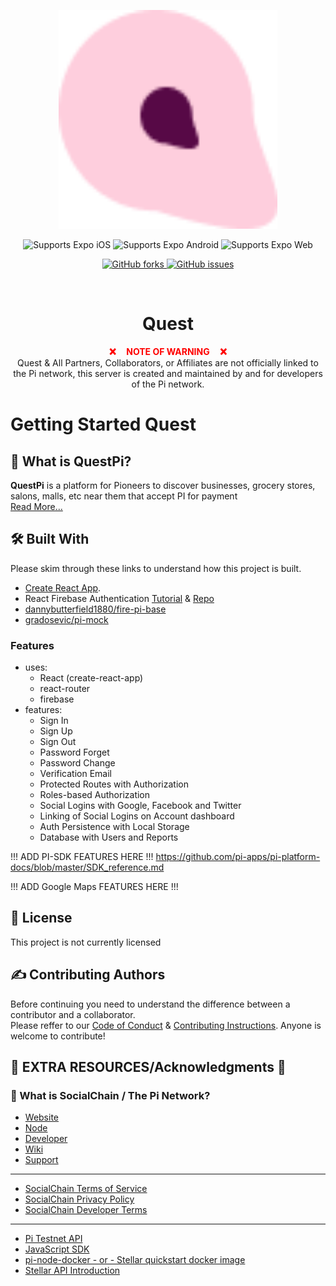 <p align="center">
  <img width="350" height="350" src="./src/images/quest-pi-transparent-vector.png">
</p>

<div align="center">
  <p>
    <!-- iOS -->
    <img alt="Supports Expo iOS" longdesc="Supports Expo iOS" src="https://img.shields.io/badge/iOS-000.svg?style=flat-square&logo=APPLE&labelColor=999999&logoColor=fff" />
    <!-- Android -->
    <img alt="Supports Expo Android" longdesc="Supports Expo Android" src="https://img.shields.io/badge/Android-000.svg?style=flat-square&logo=ANDROID&labelColor=A4C639&logoColor=fff" />
    <!-- Web -->
    <img alt="Supports Expo Web" longdesc="Supports Expo Web" src="https://img.shields.io/badge/web-000.svg?style=flat-square&logo=GOOGLE-CHROME&labelColor=4285F4&logoColor=fff" />
  </p>
  <p>
    <a href="https://GitHub.com/QuestPi/Backend/network/members">
      <img alt="GitHub forks" longdesc="GitHub forks" src="https://img.shields.io/github/forks/QuestPi/Backend.svg?style=social&label=Forks&maxAge=2592000" />
    </a>
    <a href="https://GitHub.com/QuestPi/Backend/issues/">
      <img alt="GitHub issues" longdesc="GitHub issues" src="https://img.shields.io/github/issues/QuestPi/Backend.svg?style=social&label=Issues&maxAge=2592000" />
    </a>
  </p>
  <br />
  <h1>Quest</h1>
</div>

<p align="center">
  <strong style="color: red;">❌&nbsp;&nbsp;&nbsp;&nbsp;&nbsp;NOTE OF WARNING&nbsp;&nbsp;&nbsp;&nbsp;&nbsp;❌</strong>
  <br>
  Quest & All Partners, Collaborators, or Affiliates are not officially linked to the Pi network, this server is created and maintained by and for developers of the Pi network.
  <!-- <br> -->
  <!-- <b>Carefully</b> follow the instructions <a href="Docs/Instructions.md">Here</a> to ensure your contributions are tracked correctly. -->
</p>

# Getting Started Quest

## :memo: What is QuestPi?

<b>QuestPi</b> is a platform for Pioneers to discover businesses, grocery stores, salons, malls, etc near them that accept PI for payment<br>
[Read More...](https://QuestPi.co/)

## 🛠️ Built With

Please skim through these links to understand how this project is built.

- [Create React App](https://github.com/facebook/create-react-app).
- React Firebase Authentication [Tutorial](https://www.robinwieruch.de/complete-firebase-authentication-react-tutorial) & [Repo](https://github.com/the-road-to-react-with-firebase/react-firebase-authentication.git)
- [dannybutterfield1880/fire-pi-base](https://github.com/dannybutterfield1880/fire-pi-base)
- [gradosevic/pi-mock](https://github.com/gradosevic/pi-mock)

### Features

- uses:
  - React (create-react-app)
  - react-router
  - firebase
- features:
  - Sign In
  - Sign Up
  - Sign Out
  - Password Forget
  - Password Change
  - Verification Email
  - Protected Routes with Authorization
  - Roles-based Authorization
  - Social Logins with Google, Facebook and Twitter
  - Linking of Social Logins on Account dashboard
  - Auth Persistence with Local Storage
  - Database with Users and Reports

!!! ADD PI-SDK FEATURES HERE !!!
https://github.com/pi-apps/pi-platform-docs/blob/master/SDK_reference.md

!!! ADD Google Maps FEATURES HERE !!!

## :pencil: License

This project is not currently licensed

<!-- This project is licensed under the MIT License - see the [LICENSE.md](LICENSE.md) file for details -->

## :writing_hand: Contributing Authors

Before continuing you need to understand the difference between a contributor and a collaborator.\
Please reffer to our [Code of Conduct]() & [Contributing Instructions](). Anyone is welcome to contribute!

## :book: EXTRA RESOURCES/Acknowledgments :pray:

### :memo: What is SocialChain / The Pi Network?

- [Website](https://minepi.com/)
- [Node](https://node.minepi.com)
- [Developer](https://developers.minepi.com)
- [Wiki](https://pi.app/wiki)
- [Support](https://pi.app/support)

---

- [SocialChain Terms of Service](https://socialchain.app/tos)
- [SocialChain Privacy Policy](https://socialchain.app/privacy)
- [SocialChain Developer Terms](https://socialchain.app/developer_terms)

---

- [Pi Testnet API](https://api.testnet.minepi.com/)
- [JavaScript SDK](https://github.com/pi-apps/pi-platform-docs)
- [pi-node-docker - or - Stellar quickstart docker image](https://github.com/PiCoreTeam/pi-node-docker)
- [Stellar API Introduction](https://developers.stellar.org/api/introduction/)

